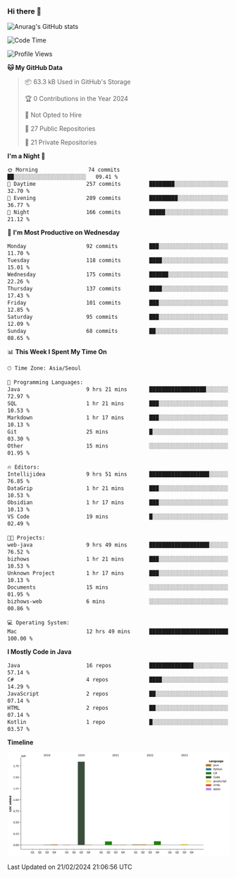 ### Hi there 👋

![Anurag's GitHub stats](https://github-readme-stats.vercel.app/api?username=pllap&show_icons=true&theme=github_dark)

<!--START_SECTION:waka-->
![Code Time](http://img.shields.io/badge/Code%20Time-818%20hrs%2018%20mins-blue)

![Profile Views](http://img.shields.io/badge/Profile%20Views-0-blue)

**🐱 My GitHub Data** 

> 📦 63.3 kB Used in GitHub's Storage 
 > 
> 🏆 0 Contributions in the Year 2024
 > 
> 🚫 Not Opted to Hire
 > 
> 📜 27 Public Repositories 
 > 
> 🔑 21 Private Repositories 
 > 
**I'm a Night 🦉** 

```text
🌞 Morning                74 commits          ██░░░░░░░░░░░░░░░░░░░░░░░   09.41 % 
🌆 Daytime                257 commits         ████████░░░░░░░░░░░░░░░░░   32.70 % 
🌃 Evening                289 commits         █████████░░░░░░░░░░░░░░░░   36.77 % 
🌙 Night                  166 commits         █████░░░░░░░░░░░░░░░░░░░░   21.12 % 
```
📅 **I'm Most Productive on Wednesday** 

```text
Monday                   92 commits          ███░░░░░░░░░░░░░░░░░░░░░░   11.70 % 
Tuesday                  118 commits         ████░░░░░░░░░░░░░░░░░░░░░   15.01 % 
Wednesday                175 commits         ██████░░░░░░░░░░░░░░░░░░░   22.26 % 
Thursday                 137 commits         ████░░░░░░░░░░░░░░░░░░░░░   17.43 % 
Friday                   101 commits         ███░░░░░░░░░░░░░░░░░░░░░░   12.85 % 
Saturday                 95 commits          ███░░░░░░░░░░░░░░░░░░░░░░   12.09 % 
Sunday                   68 commits          ██░░░░░░░░░░░░░░░░░░░░░░░   08.65 % 
```


📊 **This Week I Spent My Time On** 

```text
🕑︎ Time Zone: Asia/Seoul

💬 Programming Languages: 
Java                     9 hrs 21 mins       ██████████████████░░░░░░░   72.97 % 
SQL                      1 hr 21 mins        ███░░░░░░░░░░░░░░░░░░░░░░   10.53 % 
Markdown                 1 hr 17 mins        ███░░░░░░░░░░░░░░░░░░░░░░   10.13 % 
Git                      25 mins             █░░░░░░░░░░░░░░░░░░░░░░░░   03.30 % 
Other                    15 mins             ░░░░░░░░░░░░░░░░░░░░░░░░░   01.95 % 

🔥 Editors: 
Intellijidea             9 hrs 51 mins       ███████████████████░░░░░░   76.85 % 
DataGrip                 1 hr 21 mins        ███░░░░░░░░░░░░░░░░░░░░░░   10.53 % 
Obsidian                 1 hr 17 mins        ███░░░░░░░░░░░░░░░░░░░░░░   10.13 % 
VS Code                  19 mins             █░░░░░░░░░░░░░░░░░░░░░░░░   02.49 % 

🐱‍💻 Projects: 
web-java                 9 hrs 49 mins       ███████████████████░░░░░░   76.52 % 
bizhows                  1 hr 21 mins        ███░░░░░░░░░░░░░░░░░░░░░░   10.53 % 
Unknown Project          1 hr 17 mins        ███░░░░░░░░░░░░░░░░░░░░░░   10.13 % 
Documents                15 mins             ░░░░░░░░░░░░░░░░░░░░░░░░░   01.95 % 
bizhows-web              6 mins              ░░░░░░░░░░░░░░░░░░░░░░░░░   00.86 % 

💻 Operating System: 
Mac                      12 hrs 49 mins      █████████████████████████   100.00 % 
```

**I Mostly Code in Java** 

```text
Java                     16 repos            ██████████████░░░░░░░░░░░   57.14 % 
C#                       4 repos             ████░░░░░░░░░░░░░░░░░░░░░   14.29 % 
JavaScript               2 repos             ██░░░░░░░░░░░░░░░░░░░░░░░   07.14 % 
HTML                     2 repos             ██░░░░░░░░░░░░░░░░░░░░░░░   07.14 % 
Kotlin                   1 repo              █░░░░░░░░░░░░░░░░░░░░░░░░   03.57 % 
```



**Timeline**

![Lines of Code chart](https://raw.githubusercontent.com/pllap/pllap/main/assets/bar_graph.png)


 Last Updated on 21/02/2024 21:06:56 UTC
<!--END_SECTION:waka-->


<!--
**pllap/pllap** is a ✨ _special_ ✨ repository because its `README.md` (this file) appears on your GitHub profile.

Here are some ideas to get you started:

- 🔭 I’m currently working on ...
- 🌱 I’m currently learning ...
- 👯 I’m looking to collaborate on ...
- 🤔 I’m looking for help with ...
- 💬 Ask me about ...
- 📫 How to reach me: ...
- 😄 Pronouns: ...
- ⚡ Fun fact: ...
-->
